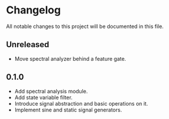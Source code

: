 # Changelog

All notable changes to this project will be documented in this file.

## Unreleased

* Move spectral analyzer behind a feature gate.

## 0.1.0

* Add spectral analysis module.
* Add state variable filter.
* Introduce signal abstraction and basic operations on it.
* Implement sine and static signal generators.
